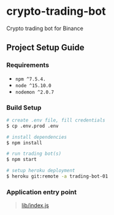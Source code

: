 # crypto-trading-bot
Crypto trading bot for Binance

## Project Setup Guide

### Requirements
- `npm ^7.5.4.`
- `node ^15.10.0`
- `nodemon ^2.0.7`

### Build Setup
```bash
# create .env file, fill credentials
$ cp .env.prod .env

# install dependencies
$ npm install

# run trading bot(s)
$ npm start

# setup heroku deployment
$ heroku git:remote -a trading-bot-01
```

### Application entry point
> [lib/index.js](https://github.com/driule/crypto-trading-bot/blob/main/lib/index.js)
